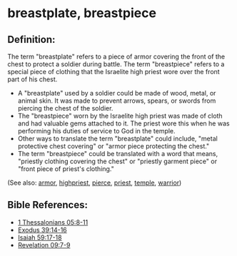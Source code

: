 # breastplate, breastpiece #

## Definition: ##

The term "breastplate" refers to a piece of armor covering the front of the chest to protect a soldier during battle. The term "breastpiece" refers to a special piece of clothing that the Israelite high priest wore over the front part of his chest.

* A "breastplate" used by a soldier could be made of wood, metal, or animal skin. It was made to prevent arrows, spears, or swords from piercing the chest of the soldier.
* The "breastpiece" worn by the Israelite high priest was made of cloth and had valuable gems attached to it. The priest wore this when he was performing his duties of service to God in the temple.
* Other ways to translate the term "breastplate" could include, "metal protective chest covering" or "armor piece protecting the chest."
* The term "breastpiece" could be translated with a word that means, "priestly clothing covering the chest" or "priestly garment piece" or "front piece of priest's clothing."

(See also: [armor](../other/armor.md), [highpriest](../kt/highpriest.md), [pierce](../other/pierce.md), [priest](../kt/priest.md), [temple](../kt/temple.md), [warrior](../other/warrior.md))

## Bible References: ##

* [1 Thessalonians 05:8-11](https://door43.org/en/bible/notes/1th/05/08)
* [Exodus 39:14-16](https://door43.org/en/bible/notes/exo/39/14)
* [Isaiah 59:17-18](https://door43.org/en/bible/notes/isa/59/17)
* [Revelation 09:7-9](https://door43.org/en/bible/notes/rev/09/07)


